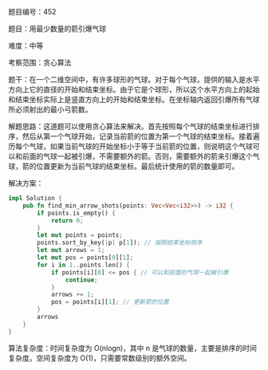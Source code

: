 题目编号：452

题目：用最少数量的箭引爆气球

难度：中等

考察范围：贪心算法

题干：在一个二维空间中，有许多球形的气球。对于每个气球，提供的输入是水平方向上它的直径的开始和结束坐标。由于它是个球形，所以这个水平方向上的起始和结束坐标实际上是竖直方向上的开始和结束坐标。在坐标轴内返回引爆所有气球所必须射出的最小弓箭数。

解题思路：这道题可以使用贪心算法来解决。首先按照每个气球的结束坐标进行排序，然后从第一个气球开始，记录当前箭的位置为第一个气球的结束坐标。接着遍历每个气球，如果当前气球的开始坐标小于等于当前箭的位置，则说明这个气球可以和前面的气球一起被引爆，不需要额外的箭。否则，需要额外的箭来引爆这个气球，箭的位置更新为当前气球的结束坐标。最后统计使用的箭的数量即可。

解决方案：

```rust
impl Solution {
    pub fn find_min_arrow_shots(points: Vec<Vec<i32>>) -> i32 {
        if points.is_empty() {
            return 0;
        }
        let mut points = points;
        points.sort_by_key(|p| p[1]); // 按照结束坐标排序
        let mut arrows = 1;
        let mut pos = points[0][1];
        for i in 1..points.len() {
            if points[i][0] <= pos { // 可以和前面的气球一起被引爆
                continue;
            }
            arrows += 1;
            pos = points[i][1]; // 更新箭的位置
        }
        arrows
    }
}
```

算法复杂度：时间复杂度为 O(nlogn)，其中 n 是气球的数量，主要是排序的时间复杂度。空间复杂度为 O(1)，只需要常数级别的额外空间。